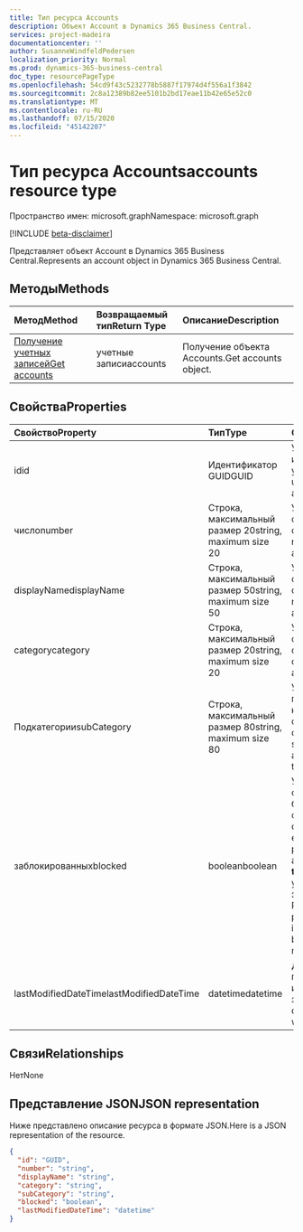 ```yaml
---
title: Тип ресурса Accounts
description: Объект Account в Dynamics 365 Business Central.
services: project-madeira
documentationcenter: ''
author: SusanneWindfeldPedersen
localization_priority: Normal
ms.prod: dynamics-365-business-central
doc_type: resourcePageType
ms.openlocfilehash: 54cd9f43c5232778b5887f17974d4f556a1f3842
ms.sourcegitcommit: 2c8a12389b82ee5101b2bd17eae11b42e65e52c0
ms.translationtype: MT
ms.contentlocale: ru-RU
ms.lasthandoff: 07/15/2020
ms.locfileid: "45142207"
---
```

# <a name="accounts-resource-type"></a><span data-ttu-id="27a90-103">Тип ресурса Accounts</span><span class="sxs-lookup"><span data-stu-id="27a90-103">accounts resource type</span></span>

<span data-ttu-id="27a90-104">Пространство имен: microsoft.graph</span><span class="sxs-lookup"><span data-stu-id="27a90-104">Namespace: microsoft.graph</span></span>

[!INCLUDE [beta-disclaimer](../../includes/beta-disclaimer.md)]

<span data-ttu-id="27a90-105">Представляет объект Account в Dynamics 365 Business Central.</span><span class="sxs-lookup"><span data-stu-id="27a90-105">Represents an account object in Dynamics 365 Business Central.</span></span>

## <a name="methods"></a><span data-ttu-id="27a90-106">Методы</span><span class="sxs-lookup"><span data-stu-id="27a90-106">Methods</span></span>

| <span data-ttu-id="27a90-107">Метод</span><span class="sxs-lookup"><span data-stu-id="27a90-107">Method</span></span>       | <span data-ttu-id="27a90-108">Возвращаемый тип</span><span class="sxs-lookup"><span data-stu-id="27a90-108">Return Type</span></span>  |<span data-ttu-id="27a90-109">Описание</span><span class="sxs-lookup"><span data-stu-id="27a90-109">Description</span></span>|
|:---------------|:--------|:----------|
|[<span data-ttu-id="27a90-110">Получение учетных записей</span><span class="sxs-lookup"><span data-stu-id="27a90-110">Get accounts</span></span>](../api/dynamics-account-get.md)|<span data-ttu-id="27a90-111">учетные записи</span><span class="sxs-lookup"><span data-stu-id="27a90-111">accounts</span></span>|<span data-ttu-id="27a90-112">Получение объекта Accounts.</span><span class="sxs-lookup"><span data-stu-id="27a90-112">Get accounts object.</span></span>|

## <a name="properties"></a><span data-ttu-id="27a90-113">Свойства</span><span class="sxs-lookup"><span data-stu-id="27a90-113">Properties</span></span>
| <span data-ttu-id="27a90-114">Свойство</span><span class="sxs-lookup"><span data-stu-id="27a90-114">Property</span></span>     | <span data-ttu-id="27a90-115">Тип</span><span class="sxs-lookup"><span data-stu-id="27a90-115">Type</span></span>   |<span data-ttu-id="27a90-116">Описание</span><span class="sxs-lookup"><span data-stu-id="27a90-116">Description</span></span>|
|:---------------|:--------|:----------|
|<span data-ttu-id="27a90-117">id</span><span class="sxs-lookup"><span data-stu-id="27a90-117">id</span></span>|<span data-ttu-id="27a90-118">Идентификатор GUID</span><span class="sxs-lookup"><span data-stu-id="27a90-118">GUID</span></span>|<span data-ttu-id="27a90-119">Уникальный идентификатор учетной записи.</span><span class="sxs-lookup"><span data-stu-id="27a90-119">The unique ID of the account.</span></span>|
|<span data-ttu-id="27a90-120">число</span><span class="sxs-lookup"><span data-stu-id="27a90-120">number</span></span>|<span data-ttu-id="27a90-121">Строка, максимальный размер 20</span><span class="sxs-lookup"><span data-stu-id="27a90-121">string, maximum size 20</span></span>|<span data-ttu-id="27a90-122">Указывает номер финансового счета.</span><span class="sxs-lookup"><span data-stu-id="27a90-122">Specifies the number of the G/L account.</span></span>|
|<span data-ttu-id="27a90-123">displayName</span><span class="sxs-lookup"><span data-stu-id="27a90-123">displayName</span></span>|<span data-ttu-id="27a90-124">Строка, максимальный размер 50</span><span class="sxs-lookup"><span data-stu-id="27a90-124">string, maximum size 50</span></span>|<span data-ttu-id="27a90-125">Указывает имя финансового счета.</span><span class="sxs-lookup"><span data-stu-id="27a90-125">Specifies the name of the G/L account.</span></span>|
|<span data-ttu-id="27a90-126">category</span><span class="sxs-lookup"><span data-stu-id="27a90-126">category</span></span>|<span data-ttu-id="27a90-127">Строка, максимальный размер 20</span><span class="sxs-lookup"><span data-stu-id="27a90-127">string, maximum size 20</span></span>|<span data-ttu-id="27a90-128">Указывает категорию финансового счета.</span><span class="sxs-lookup"><span data-stu-id="27a90-128">Specifies the category of the G/L account.</span></span>|
|<span data-ttu-id="27a90-129">Подкатегории</span><span class="sxs-lookup"><span data-stu-id="27a90-129">subCategory</span></span>|<span data-ttu-id="27a90-130">Строка, максимальный размер 80</span><span class="sxs-lookup"><span data-stu-id="27a90-130">string, maximum size 80</span></span>|<span data-ttu-id="27a90-131">Указывает подкатегорию категории счетов для финансового счета.</span><span class="sxs-lookup"><span data-stu-id="27a90-131">Specifies the subcategory of the account category of the G/L account.</span></span>|
|<span data-ttu-id="27a90-132">заблокированных</span><span class="sxs-lookup"><span data-stu-id="27a90-132">blocked</span></span>|<span data-ttu-id="27a90-133">boolean</span><span class="sxs-lookup"><span data-stu-id="27a90-133">boolean</span></span>|<span data-ttu-id="27a90-134">Указывает, что операции не могут быть учтены на финансовом счете.</span><span class="sxs-lookup"><span data-stu-id="27a90-134">Specifies that entries cannot be posted to the G/L account.</span></span> <span data-ttu-id="27a90-135">**Значение true** указывает, что учетная запись заблокирована, а Разноска не разрешена.</span><span class="sxs-lookup"><span data-stu-id="27a90-135">**True** indicates account is blocked and posting is not allowed.</span></span>|
|<span data-ttu-id="27a90-136">lastModifiedDateTime</span><span class="sxs-lookup"><span data-stu-id="27a90-136">lastModifiedDateTime</span></span>|<span data-ttu-id="27a90-137">datetime</span><span class="sxs-lookup"><span data-stu-id="27a90-137">datetime</span></span>|<span data-ttu-id="27a90-138">Дата и время последнего изменения учетной записи.</span><span class="sxs-lookup"><span data-stu-id="27a90-138">The last datetime the account was modified.</span></span>|


## <a name="relationships"></a><span data-ttu-id="27a90-139">Связи</span><span class="sxs-lookup"><span data-stu-id="27a90-139">Relationships</span></span>
<span data-ttu-id="27a90-140">Нет</span><span class="sxs-lookup"><span data-stu-id="27a90-140">None</span></span>

## <a name="json-representation"></a><span data-ttu-id="27a90-141">Представление JSON</span><span class="sxs-lookup"><span data-stu-id="27a90-141">JSON representation</span></span>

<span data-ttu-id="27a90-142">Ниже представлено описание ресурса в формате JSON.</span><span class="sxs-lookup"><span data-stu-id="27a90-142">Here is a JSON representation of the resource.</span></span>


```json
{
  "id": "GUID",
  "number": "string",
  "displayName": "string",
  "category": "string",
  "subCategory": "string",
  "blocked": "boolean",
  "lastModifiedDateTime": "datetime"
}
```
